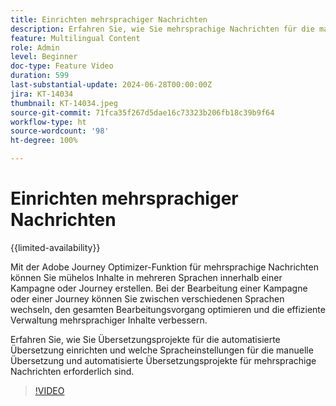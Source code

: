 ```yaml
---
title: Einrichten mehrsprachiger Nachrichten
description: Erfahren Sie, wie Sie mehrsprachige Nachrichten für die manuelle und automatisierte Übersetzung in Adobe Journey Optimizer einrichten.  
feature: Multilingual Content
role: Admin
level: Beginner
doc-type: Feature Video
duration: 599
last-substantial-update: 2024-06-28T00:00:00Z
jira: KT-14034
thumbnail: KT-14034.jpeg
source-git-commit: 71fca35f267d5dae16c73323b206fb18c39b9f64
workflow-type: ht
source-wordcount: '98'
ht-degree: 100%

---
```



# Einrichten mehrsprachiger Nachrichten

{{limited-availability}}

Mit der Adobe Journey Optimizer-Funktion für mehrsprachige Nachrichten können Sie mühelos Inhalte in mehreren Sprachen innerhalb einer Kampagne oder Journey erstellen. Bei der Bearbeitung einer Kampagne oder einer Journey können Sie zwischen verschiedenen Sprachen wechseln, den gesamten Bearbeitungsvorgang optimieren und die effiziente Verwaltung mehrsprachiger Inhalte verbessern.

Erfahren Sie, wie Sie Übersetzungsprojekte für die automatisierte Übersetzung einrichten und welche Spracheinstellungen für die manuelle Übersetzung und automatisierte Übersetzungsprojekte für mehrsprachige Nachrichten erforderlich sind.
 
>[!VIDEO](https://video.tv.adobe.com/v/3430661/?learn=on)
